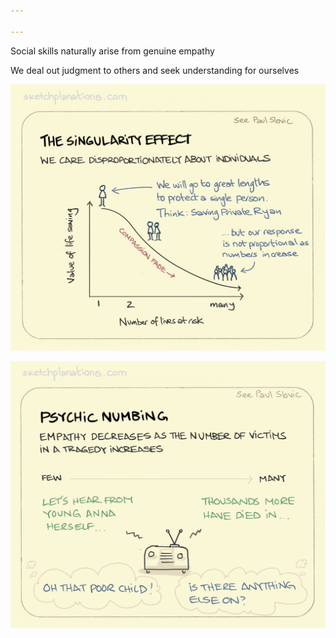 ```yaml
---

---
```


Social skills naturally arise from genuine empathy

We deal out judgment to others and seek understanding for ourselves

![](/assets/static/img/the-singularity-effect.jpeg)

![](/assets/static/img/psychic-numbing.jpeg)
